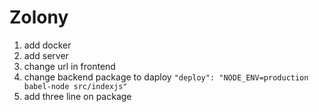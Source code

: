 # Zolony

1. add docker
2. add server
3. change url in frontend
4. change backend package to daploy  ```"deploy": "NODE_ENV=production babel-node src/indexjs"```
5. add three line on package